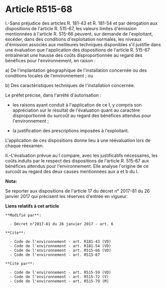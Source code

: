 # Article R515-68

I.-Sans préjudice des articles R. 181-43 et R. 181-54 et par dérogation aux dispositions de l'article R. 515-67, les valeurs
limites d'émission mentionnées à l'article R. 515-66 peuvent, sur demande de l'exploitant, excéder, dans des conditions
d'exploitation normales, les niveaux d'émission associés aux meilleures techniques disponibles s'il justifie dans une
évaluation que l'application des dispositions de l'article R. 515-67 entraînerait une hausse des coûts disproportionnée au
regard des bénéfices pour l'environnement, en raison : 

a) De l'implantation géographique de l'installation concernée ou des conditions locales de l'environnement ; ou 

b) Des caractéristiques techniques de l'installation concernée. 

Le préfet précise, dans l'arrêté d'autorisation :

- les raisons ayant conduit à l'application de ce I, y compris son appréciation sur le résultat de l'évaluation quant au
caractère disproportionné du surcoût au regard des bénéfices attendus pour l'environnement ;

- la justification des prescriptions imposées à l'exploitant. 

L'application de ces dispositions donne lieu à une réévaluation lors de chaque réexamen. 

II.-L'évaluation prévue au I compare, avec les justificatifs nécessaires, les coûts induits par le respect des dispositions
de l'article R. 515-67 aux bénéfices attendus pour l'environnement. Elle analyse l'origine de ce surcoût au regard des deux
causes mentionnées aux a et b du I.

**Nota:**

Se reporter aux dispositions de l'article 17 du décret n° 2017-81 du 26 janvier 2017 qui précisent les réserves d'entrée en
vigueur.

**Liens relatifs à cet article**

	**Modifié par**:

	  - Décret n°2017-81 du 26 janvier 2017 - art. 6

	**Cite**:

	  - Code de l'environnement - art. R181-43 (VD)
	  - Code de l'environnement - art. R181-54 (VD)
	  - Code de l'environnement - art. R515-66 (VD)
	  - Code de l'environnement - art. R515-67

	**Cité par**:

	  - Code de l'environnement - art. R515-59 (VD)
	  - Code de l'environnement - art. R515-72 (V)
	  - Code de l'environnement - art. R515-79 (M)

